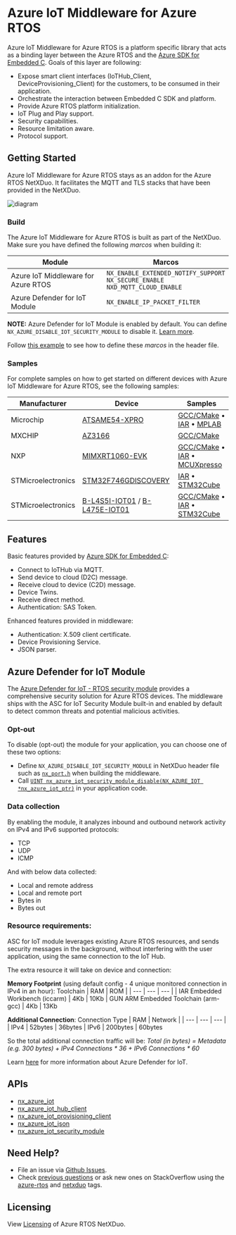 # Azure IoT Middleware for Azure RTOS

Azure IoT Middleware for Azure RTOS is a platform specific library that acts as a binding layer between the Azure RTOS and the [Azure SDK for Embedded C](https://github.com/Azure/azure-sdk-for-c/tree/master/sdk/docs/iot). Goals of this layer are following:

* Expose smart client interfaces (IoTHub_Client, DeviceProvisioning_Client) for the customers, to be consumed in their application.
* Orchestrate the interaction between Embedded C SDK and platform.
* Provide Azure RTOS platform initialization.
* IoT Plug and Play support.
* Security capabilities.
* Resource limitation aware.
* Protocol support.

## Getting Started

Azure IoT Middleware for Azure RTOS stays as an addon for the Azure RTOS NetXDuo. It facilitates the MQTT and TLS stacks that have been provided in the NetXDuo.

![diagram](./img/diagram.png)

### Build

The Azure IoT Middleware for Azure RTOS is built as part of the NetXDuo. Make sure you have defined the following *marcos* when building it:

Module | Marcos |
| --- | --- |
| Azure IoT Middleware for Azure RTOS | `NX_ENABLE_EXTENDED_NOTIFY_SUPPORT`<br> `NX_SECURE_ENABLE`<br> `NXD_MQTT_CLOUD_ENABLE`
| Azure Defender for IoT Module | `NX_ENABLE_IP_PACKET_FILTER`

**NOTE:** Azure Defender for IoT Module is enabled by default. You can define `NX_AZURE_DISABLE_IOT_SECURITY_MODULE` to disable it. [Learn more](#azure-defender-for-iot-module).

Follow [this example](/ports/cortex_m7/iar/inc/nx_port.h) to see how to define these *marcos* in the header file.

### Samples

For complete samples on how to get started on different devices with Azure IoT Middleware for Azure RTOS, see the following samples:

Manufacturer | Device | Samples |
| --- | --- | --- |
| Microchip | [ATSAME54-XPRO](https://www.microchip.com/developmenttools/productdetails/atsame54-xpro) | [GCC/CMake](https://github.com/azure-rtos/getting-started/tree/master/Microchip/ATSAME54-XPRO) • [IAR](https://aka.ms/azrtos-sample/e54-iar) • [MPLAB](https://aka.ms/azrtos-sample/e54-mplab)
| MXCHIP | [AZ3166](https://aka.ms/iot-devkit) | [GCC/CMake](https://github.com/azure-rtos/getting-started/tree/master/MXChip/AZ3166)
| NXP | [MIMXRT1060-EVK](https://www.nxp.com/design/development-boards/i-mx-evaluation-and-development-boards/mimxrt1060-evk-i-mx-rt1060-evaluation-kit:MIMXRT1060-EVK) | [GCC/CMake](https://github.com/azure-rtos/getting-started/tree/master/NXP/MIMXRT1060-EVK) • [IAR](https://aka.ms/azrtos-sample/rt1060-iar) • [MCUXpresso](https://aka.ms/azrtos-sample/rt1060-mcuxpresso)
| STMicroelectronics | [STM32F746GDISCOVERY](https://www.st.com/en/evaluation-tools/32f746gdiscovery.html) | [IAR](https://aka.ms/azrtos-sample/f746g-iar) • [STM32Cube](https://aka.ms/azrtos-sample/f746g-cubeide)
| STMicroelectronics | [B-L4S5I-IOT01](https://www.st.com/en/evaluation-tools/b-l4s5i-iot01a.html) / [B-L475E-IOT01](https://www.st.com/en/evaluation-tools/b-l475e-iot01a.html) | [GCC/CMake](https://github.com/azure-rtos/getting-started/tree/master/STMicroelectronics/STM32L4_L4%2B) • [IAR](https://aka.ms/azrtos-sample/l4s5-iar) • [STM32Cube](https://aka.ms/azrtos-sample/l4s5-cubeide)

## Features

Basic features provided by [Azure SDK for Embedded C](https://github.com/Azure/azure-sdk-for-c/tree/master/sdk/docs/iot):
* Connect to IoTHub via MQTT.
* Send device to cloud (D2C) message.
* Receive cloud to device (C2D) message.
* Device Twins.
* Receive direct method.
* Authentication: SAS Token.

Enhanced features provided in middleware:
* Authentication: X.509 client certificate.
* Device Provisioning Service.
* JSON parser.

## Azure Defender for IoT Module

The [Azure Defender for IoT - RTOS security module](https://docs.microsoft.com/azure/asc-for-iot/iot-security-azure-rtos) provides a comprehensive security solution for Azure RTOS devices. The middleware ships with the ASC for IoT Security Module built-in and enabled by default to detect common threats and potential malicious activities.

### Opt-out

To disable (opt-out) the module for your application, you can choose one of these two options:
* Define `NX_AZURE_DISABLE_IOT_SECURITY_MODULE` in NetXDuo header file such as [`nx_port.h`](/ports/cortex_m7/iar/inc/nx_port.h) when building the middleware.
* Call [`UINT nx_azure_iot_security_module_disable(NX_AZURE_IOT *nx_azure_iot_ptr)`](https://docs.microsoft.com/en-us/azure/asc-for-iot/azure-rtos-security-module-api#disable-azure-iot-security-module) in your application code.

### Data collection

By enabling the module, it analyzes inbound and outbound network activity on IPv4 and IPv6 supported protocols:  
* TCP 
* UDP
* ICMP

And with below data collected:  
* Local and remote address 
* Local and remote port 
* Bytes in 
* Bytes out 

### Resource requirements:

ASC for IoT module leverages existing Azure RTOS resources, and sends security messages in the background, without interfering with the user application, using the same connection to the IoT Hub.

The extra resource it will take on device and connection:

**Memory Footprint** (using default config - 4 unique monitored connection in IPv4 in an hour):
Toolchain | RAM | ROM |
| --- | --- | --- |
| IAR Embedded Workbench (iccarm) | 4Kb | 10Kb
| GUN ARM Embedded Toolchain (arm-gcc) | 4Kb | 13Kb

**Additional Connection**:
Connection Type | RAM | Network |
| --- | --- | --- |
| IPv4 | 52bytes | 36bytes
| IPv6 | 200bytes | 60bytes

So the total additional connection traffic will be:
*Total (in bytes) = Metadata (e.g. 300 bytes) + IPv4 Connections * 36 + IPv6 Connections * 60*

Learn [here](https://docs.microsoft.com/en-us/azure/defender-for-iot) for more information about Azure Defender for IoT.

## APIs

* [nx_azure_iot](./azure_rtos_iot.md)    
* [nx_azure_iot_hub_client](./azure_rtos_iot_hub_client.md)
* [nx_azure_iot_provisioning_client](./azure_rtos_iot_provisioning_client.md)
* [nx_azure_iot_json](./azure_rtos_iot_json.md)
* [nx_azure_iot_security_module](../azure_iot_security_module/docs/nx_azure_iot_security_module.md)

## Need Help?

* File an issue via [Github Issues](https://github.com/azure-rtos/netxduo/issues/new/choose).
* Check [previous questions](https://stackoverflow.com/questions/tagged/azure-rtos+netxduo) or ask new ones on StackOverflow using the [azure-rtos](https://stackoverflow.com/questions/tagged/azure-rtos) and [netxduo](https://stackoverflow.com/questions/tagged/netxduo) tags.

## Licensing

View [Licensing](https://github.com/azure-rtos/netxduo#licensing) of Azure RTOS NetXDuo.
